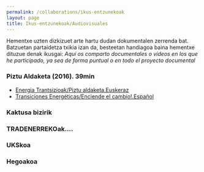 ```yaml
---
permalink: /collaborations/ikus-entzunekoak
layout: page
title: Ikus-entzunekoak/Audiovisuales
---
```

Hementxe uzten dizkizuet arte hartu dudan dokumentalen zerrenda bat. Batzuetan partaidetza txikia izan da, besteetan handiagoa baina hementxe dituzue denak ikusgai: 
*Aquí os comparto documentales o vídeos en los que he participado, ya sea de forma puntual o en todo el proyecto documental*


### Piztu Aldaketa (2016). 39min
- [Energia Trantsizioak/Piztu aldaketa.Euskeraz](https://vimeo.com/147086272)
- [Transiciones Energéticas/Enciende el cambio!.Español](https://vimeo.com/146670336)

### Kaktusa bizirik

### TRADENERREKOak....

### UKSkoa

### Hegoakoa
